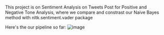 This project is on Sentiment Analysis on Tweets Post for Positive and Negative Tone Analysis, where we compare and constrast our Naive Bayes method with nltk.sentiment.vader package

Here's the our pipeline so far:
![image](https://github.com/user-attachments/assets/3861d6f9-3661-4e7e-9737-b8023a30d1a4)
